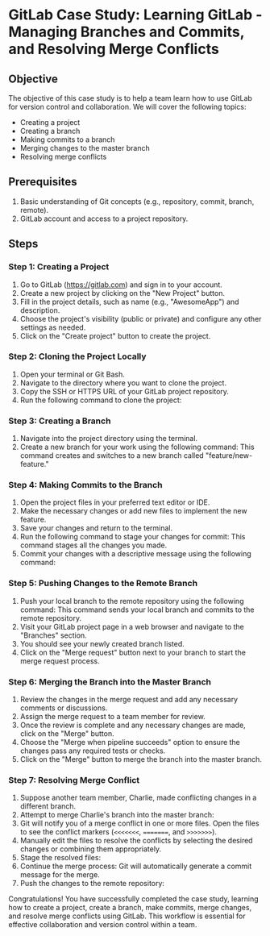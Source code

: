 # GitLab Case Study: Learning GitLab - Managing Branches and Commits, and Resolving Merge Conflicts

## Objective
The objective of this case study is to help a team learn how to use GitLab for version control and collaboration. We will cover the following topics:
- Creating a project
- Creating a branch
- Making commits to a branch
- Merging changes to the master branch
- Resolving merge conflicts

## Prerequisites
1. Basic understanding of Git concepts (e.g., repository, commit, branch, remote).
2. GitLab account and access to a project repository.

## Steps

### Step 1: Creating a Project
1. Go to GitLab (https://gitlab.com) and sign in to your account.
2. Create a new project by clicking on the "New Project" button.
3. Fill in the project details, such as name (e.g., "AwesomeApp") and description.
4. Choose the project's visibility (public or private) and configure any other settings as needed.
5. Click on the "Create project" button to create the project.

### Step 2: Cloning the Project Locally
1. Open your terminal or Git Bash.
2. Navigate to the directory where you want to clone the project.
3. Copy the SSH or HTTPS URL of your GitLab project repository.
4. Run the following command to clone the project:

### Step 3: Creating a Branch
1. Navigate into the project directory using the terminal.
2. Create a new branch for your work using the following command:
This command creates and switches to a new branch called "feature/new-feature."

### Step 4: Making Commits to the Branch
1. Open the project files in your preferred text editor or IDE.
2. Make the necessary changes or add new files to implement the new feature.
3. Save your changes and return to the terminal.
4. Run the following command to stage your changes for commit:
This command stages all the changes you made.
5. Commit your changes with a descriptive message using the following command:

### Step 5: Pushing Changes to the Remote Branch
1. Push your local branch to the remote repository using the following command:
This command sends your local branch and commits to the remote repository.
2. Visit your GitLab project page in a web browser and navigate to the "Branches" section.
3. You should see your newly created branch listed.
4. Click on the "Merge request" button next to your branch to start the merge request process.

### Step 6: Merging the Branch into the Master Branch
1. Review the changes in the merge request and add any necessary comments or discussions.
2. Assign the merge request to a team member for review.
3. Once the review is complete and any necessary changes are made, click on the "Merge" button.
4. Choose the "Merge when pipeline succeeds" option to ensure the changes pass any required tests or checks.
5. Click on the "Merge" button to merge the branch into the master branch.

### Step 7: Resolving Merge Conflict
1. Suppose another team member, Charlie, made conflicting changes in a different branch.
2. Attempt to merge Charlie's branch into the master branch:
3. Git will notify you of a merge conflict in one or more files. Open the files to see the conflict markers (`<<<<<<<`, `=======`, and `>>>>>>>`).
4. Manually edit the files to resolve the conflicts by selecting the desired changes or combining them appropriately.
5. Stage the resolved files:
6. Continue the merge process:
Git will automatically generate a commit message for the merge.
7. Push the changes to the remote repository:

Congratulations! You have successfully completed the case study, learning how to create a project, create a branch, make commits, merge changes, and resolve merge conflicts using GitLab. This workflow is essential for effective collaboration and version control within a team.

